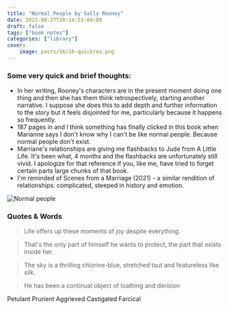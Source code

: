 ```yaml
---
title: "Normal People by Sally Rooney"
date: 2022-08-27T20:14:51-04:00
draft: false
tags: ["book notes"]
categories: ["library"]
cover:
    image: posts/16/16-quickrev.png
---
```


### Some very quick and brief thoughts:

- In her writing, Rooney's characters are in the present moment doing one thing and then she has them think retrospectively, starting another narrative. I suppose she does this to add depth and further information to the story but it feels disjointed for me, particularly because it happens so frequently.
- 187 pages in and I think something has finally clicked in this book when Marianne says I don't know why I can't be like normal people. Because normal people don't exist.
- Marriane's relationships are giving me flashbacks to Jude from A Little Life. It's been what, 4 months and the flashbacks are unfortunately still vivid. I apologize for that reference if you, like me, have tried to forget certain parts large chunks of that book.
- I'm reminded of Scenes from a Marriage (2021) - a similar rendition of relationships: complicated, steeped in history and emotion.

![Normal people](/posts/16/normalpeople1.jpeg)

### Quotes & Words

> Life offers up these moments of joy despite everything.

> That's the only part of himself he wants to protect, the part that exists inside her.

> The sky is a thrilling chlorine-blue, stretched taut and featureless like silk.

> He has been a continual object of loathing and derision

Petulant
Prurient
Aggrieved
Castigated
Farcical
